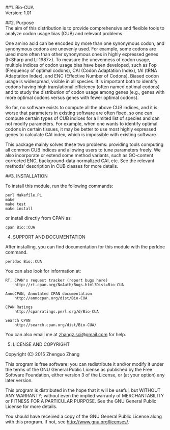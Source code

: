 ##1. Bio-CUA  
Version: 1.01

##2. Purpose  
The aim of this distribution is to provide comprehensive and flexible
tools to analyze codon usage bias (CUB) and relevant problems.

One amino acid can be encoded by more than one synonymous codon, and
synonymous codons are unevenly used. For example, some codons are used
more often than other synonymous ones in highly expressed genes
(I<Sharp and Li 1987>). To measure the unevenness of codon usage, multiple
indices of codon usage bias have been developed, such as Fop
(Frequency of optimal codons), CAI (Codon Adaptation Index), tAI (tRNA
Adaptation Index), and ENC (Effective Number of Codons). Biased codon
usage is widespread, visible in all species. It is important both to
identify codons having high translational efficiency (often named
optimal codons) and to study the distribution of codon usage among
genes (e.g., genes with more optimal codons versus genes with fewer
optimal codons).

So far, no software exists to compute all the above CUB indices, and
it is worse that parameters in existing software are often fixed,
so one can compute certain types of CUB indices for a limited list of 
species and can not modify parameters. For example, when one wants to
identify optimal codons in certain tissues, it may be better to use
most highly expressed genes to calculate CAI index, which is
impossible with existing software.

This package mainly solves these two problems: providing tools
computing all common CUB indices and allowing users to tune parameters
freely. We also incorporate or extend some method variants, such as 
GC-content corrected ENC, background-data normalized CAI, etc. 
See the relevant methods' description in CUB classes for more details.


##3. INSTALLATION

To install this module, run the following commands:

	perl Makefile.PL
	make
	make test
	make install

or install directly from CPAN as
	
	cpan Bio::CUA

4. SUPPORT AND DOCUMENTATION

After installing, you can find documentation for this module with the
perldoc command.

    perldoc Bio::CUA

You can also look for information at:

    RT, CPAN's request tracker (report bugs here)
        http://rt.cpan.org/NoAuth/Bugs.html?Dist=Bio-CUA

    AnnoCPAN, Annotated CPAN documentation
        http://annocpan.org/dist/Bio-CUA

    CPAN Ratings
        http://cpanratings.perl.org/d/Bio-CUA

    Search CPAN
        http://search.cpan.org/dist/Bio-CUA/


You can also email me at zhangz.sci@gmail.com for help.

5. LICENSE AND COPYRIGHT

Copyright (C) 2015 Zhenguo Zhang

This program is free software: you can redistribute it and/or modify
it under the terms of the GNU General Public License as published by
the Free Software Foundation, either version 3 of the License, or
(at your option) any later version.

This program is distributed in the hope that it will be useful,
but WITHOUT ANY WARRANTY; without even the implied warranty of
MERCHANTABILITY or FITNESS FOR A PARTICULAR PURPOSE.  See the
GNU General Public License for more details.

You should have received a copy of the GNU General Public License
along with this program.  If not, see http://www.gnu.org/licenses/.

